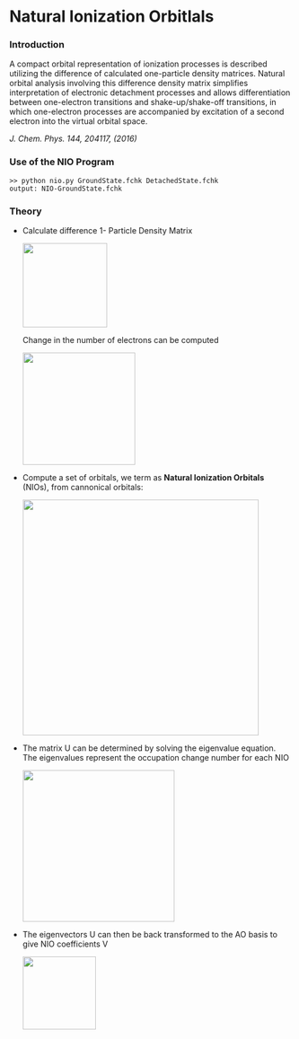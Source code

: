 # Natural Ionization Orbitlals

### Introduction

A compact orbital representation of ionization processes is described utilizing the difference of calculated one-particle density matrices. Natural orbital analysis involving this difference density matrix simplifies interpretation of electronic detachment processes and allows differentiation between one-electron transitions and shake-up/shake-off transitions, in which one-electron processes are accompanied by excitation of a second electron into the virtual orbital space.

*J. Chem. Phys. 144, 204117, (2016)*

### Use of the NIO Program

```
>> python nio.py GroundState.fchk DetachedState.fchk
output: NIO-GroundState.fchk
```

### Theory

* Calculate difference 1- Particle Density Matrix

  <img src="images/eqn1.png" width="150">

  Change in the number of electrons  can be computed

  <img src="images/eqn2.png" width="200">

* Compute a set of orbitals, we term as **Natural Ionization Orbitals** (NIOs), from cannonical orbitals:

  <img src="images/eqn3.png" width="420">

* The matrix U can be determined by solving the eigenvalue equation. The eigenvalues represent the occupation change number for each NIO

  <img src="images/eqn4.png" width="270">

* The eigenvectors U can then be back transformed to the AO basis to give NIO coefficients V

  <img src="images/eqn5.png" width="130">
